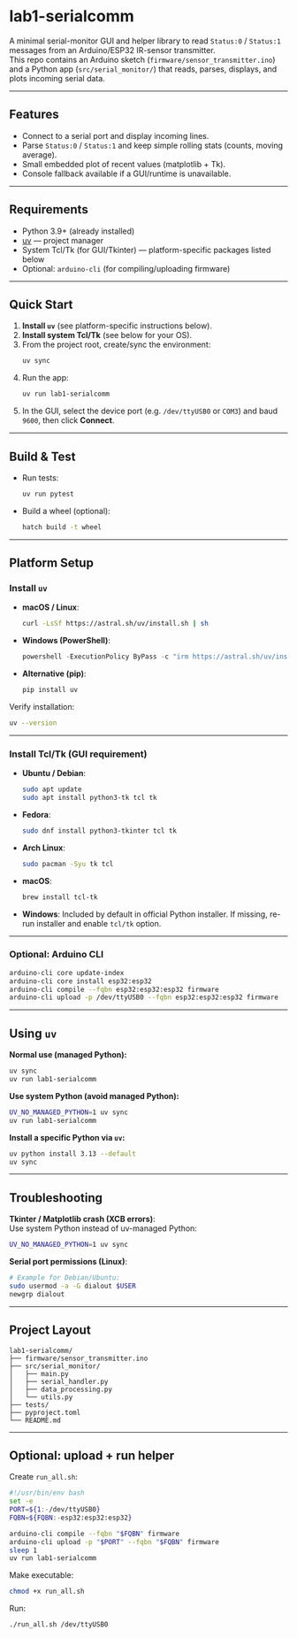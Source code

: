 # lab1-serialcomm

A minimal serial-monitor GUI and helper library to read `Status:0` / `Status:1` messages from an Arduino/ESP32 IR-sensor transmitter.  
This repo contains an Arduino sketch (`firmware/sensor_transmitter.ino`) and a Python app (`src/serial_monitor/`) that reads, parses, displays, and plots incoming serial data.

---

## Features

- Connect to a serial port and display incoming lines.
- Parse `Status:0` / `Status:1` and keep simple rolling stats (counts, moving average).
- Small embedded plot of recent values (matplotlib + Tk).
- Console fallback available if a GUI/runtime is unavailable.

---

## Requirements

- Python 3.9+ (already installed)
- [uv](https://github.com/astral-sh/uv) — project manager
- System Tcl/Tk (for GUI/Tkinter) — platform-specific packages listed below
- Optional: `arduino-cli` (for compiling/uploading firmware)

---

## Quick Start

1. **Install `uv`** (see platform-specific instructions below).
2. **Install system Tcl/Tk** (see below for your OS).
3. From the project root, create/sync the environment:
   ```bash
   uv sync
   ```
4. Run the app:
   ```bash
   uv run lab1-serialcomm
   ```
5. In the GUI, select the device port (e.g. `/dev/ttyUSB0` or `COM3`) and baud `9600`, then click **Connect**.

---

## Build & Test

- Run tests:
  ```bash
  uv run pytest
  ```
- Build a wheel (optional):
  ```bash
  hatch build -t wheel
  ```

---

## Platform Setup

### Install `uv`

- **macOS / Linux**:
  ```bash
  curl -LsSf https://astral.sh/uv/install.sh | sh
  ```
- **Windows (PowerShell)**:
  ```powershell
  powershell -ExecutionPolicy ByPass -c "irm https://astral.sh/uv/install.ps1 | iex"
  ```
- **Alternative (pip)**:
  ```bash
  pip install uv
  ```

Verify installation:

```bash
uv --version
```

---

### Install Tcl/Tk (GUI requirement)

- **Ubuntu / Debian**:
  ```bash
  sudo apt update
  sudo apt install python3-tk tcl tk
  ```
- **Fedora**:
  ```bash
  sudo dnf install python3-tkinter tcl tk
  ```
- **Arch Linux**:
  ```bash
  sudo pacman -Syu tk tcl
  ```
- **macOS**:
  ```bash
  brew install tcl-tk
  ```
- **Windows**: Included by default in official Python installer. If missing, re-run installer and enable `tcl/tk` option.

---

### Optional: Arduino CLI

```bash
arduino-cli core update-index
arduino-cli core install esp32:esp32
arduino-cli compile --fqbn esp32:esp32:esp32 firmware
arduino-cli upload -p /dev/ttyUSB0 --fqbn esp32:esp32:esp32 firmware
```

---

## Using `uv`

**Normal use (managed Python):**

```bash
uv sync
uv run lab1-serialcomm
```

**Use system Python (avoid managed Python):**

```bash
UV_NO_MANAGED_PYTHON=1 uv sync
uv run lab1-serialcomm
```

**Install a specific Python via `uv`:**

```bash
uv python install 3.13 --default
uv sync
```

---

## Troubleshooting

**Tkinter / Matplotlib crash (XCB errors)**:  
Use system Python instead of uv-managed Python:

```bash
UV_NO_MANAGED_PYTHON=1 uv sync
```

**Serial port permissions (Linux)**:

```bash
# Example for Debian/Ubuntu:
sudo usermod -a -G dialout $USER
newgrp dialout
```

---

## Project Layout

```
lab1-serialcomm/
├── firmware/sensor_transmitter.ino
├── src/serial_monitor/
│   ├── main.py
│   ├── serial_handler.py
│   ├── data_processing.py
│   └── utils.py
├── tests/
├── pyproject.toml
└── README.md
```

---

## Optional: upload + run helper

Create `run_all.sh`:

```bash
#!/usr/bin/env bash
set -e
PORT=${1:-/dev/ttyUSB0}
FQBN=${FQBN:-esp32:esp32:esp32}

arduino-cli compile --fqbn "$FQBN" firmware
arduino-cli upload -p "$PORT" --fqbn "$FQBN" firmware
sleep 1
uv run lab1-serialcomm
```

Make executable:

```bash
chmod +x run_all.sh
```

Run:

```bash
./run_all.sh /dev/ttyUSB0
```
